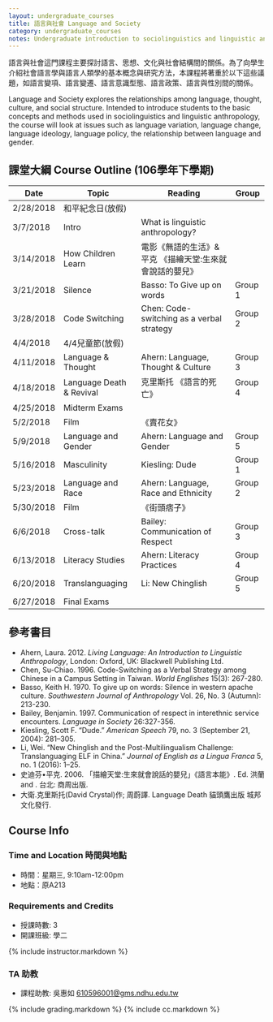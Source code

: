 ```yaml
---
layout: undergraduate_courses
title: 語言與社會 Language and Society
category: undergraduate_courses
notes: Undergraduate introduction to sociolinguistics and linguistic anthropology.
---
```



語言與社會這門課程主要探討語言、思想、文化與社會結構間的關係。為了向學生介紹社會語言學與語言人類學的基本概念與研究方法，本課程將著重於以下這些議題，如語言變項、語言變遷、語言意識型態、語言政策、語言與性別間的關係。

Language and Society explores the relationships among language, thought, culture, and social structure. Intended to introduce students to the basic concepts and methods used in sociolinguistics and linguistic anthropology, the course will look at issues such as language variation, language change, language ideology, language policy, the relationship between language and gender.

## 課堂大綱 Course Outline (106學年下學期)

| Date | Topic | Reading | Group |
| ---- | ----- | ------- | ----- |
| 2/28/2018 | 和平紀念日(放假) |   |   |
| 3/7/2018 | Intro | What is linguistic anthropology? |   |
| 3/14/2018 | How Children Learn | 電影《無語的生活》& 平克 《描繪天堂:生來就會說話的嬰兒》 |   |
| 3/21/2018 | Silence | Basso: To Give up on words | Group 1 |
| 3/28/2018 | Code Switching | Chen: Code-switching as a verbal strategy  | Group 2 |
| 4/4/2018 | 4/4兒童節(放假) |   |   |
| 4/11/2018 | Language & Thought | Ahern: Language, Thought & Culture | Group 3 |
| 4/18/2018 | Language Death & Revival | 克里斯托 《語言的死亡》 | Group 4 |
| 4/25/2018 | Midterm Exams |   |   |
| 5/2/2018 | Film | 《賣花女》 |   |
| 5/9/2018 | Language and Gender | Ahern: Language and Gender | Group 5 |
| 5/16/2018 | Masculinity | Kiesling: Dude | Group 1 |
| 5/23/2018 | Language and Race | Ahern: Language, Race and Ethnicity | Group 2 |
| 5/30/2018 | Film | 《街頭痞子》 |  |
| 6/6/2018 | Cross-talk | Bailey: Communication of Respect | Group 3 |
| 6/13/2018 | Literacy Studies | Ahern: Literacy Practices | Group 4 |
| 6/20/2018 | Translanguaging | Li: New Chinglish  | Group 5 |
| 6/27/2018 | Final Exams |   |   |

## 參考書目
* Ahern, Laura. 2012. *Living Language: An Introduction to Linguistic Anthropology*, London: Oxford, UK: Blackwell Publishing Ltd. 
* Chen, Su-Chiao. 1996. Code-Switching as a Verbal Strategy among Chinese in a Campus Setting in Taiwan. *World Englishes* 15(3): 267-280.
* Basso, Keith H. 1970. To give up on words: Silence in western apache culture. *Southwestern Journal of Anthropology* Vol. 26, No. 3 (Autumn): 213-230.
* Bailey, Benjamin. 1997. Communication of respect in interethnic service encounters. *Language in Society* 26:327-356.
* Kiesling, Scott F. “Dude.” *American Speech* 79, no. 3 (September 21, 2004): 281–305.
* Li, Wei. “New Chinglish and the Post-Multilingualism Challenge: Translanguaging ELF in China.” *Journal of English as a Lingua Franca* 5, no. 1 (2016): 1–25.
* 史迪芬•平克. 2006. 「描繪天堂:生來就會說話的嬰兒」《語言本能》. Ed. 洪蘭 and . 台北: 商周出版.  
* 大衛.克里斯托(David Crystal)作; 周蔚譯. Language Death 貓頭鷹出版 城邦文化發行.

## Course Info

### Time and Location 時間與地點
* 時間：星期三, 9:10am-12:00pm
* 地點：原A213

### Requirements and Credits
* 授課時數: 3
* 開課班級: 學二

{% include instructor.markdown %}

### TA 助教
* 課程助教: 吳惠如 <610596001@gms.ndhu.edu.tw>


{% include grading.markdown %}
{% include cc.markdown %}
